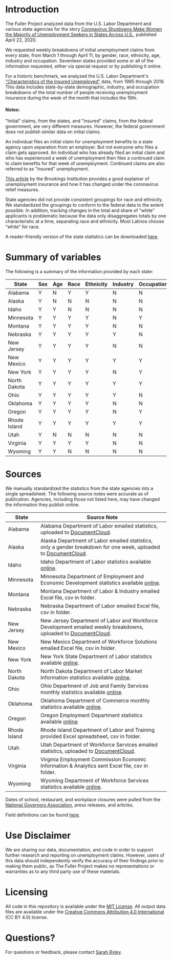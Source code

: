 # Introduction

The Fuller Project analyzed data from the U.S. Labor Department and various state agencies for the story [Coronavirus Shutdowns Make Women the Majority of Unemployment Seekers in States Across U.S.](https://fullerproject.org/story/coronavirus-shutdowns-make-women-the-majority-of-unemployment-seekers-in-states-across-u-s/), published April 22, 2020.

We requested weekly breakdowns of initial unemployment claims from every state, from March 1 through April 11, by gender, race, ethnicity, age, industry and occupation. Seventeen states provided some or all of the information requested, either via special request or by publishing it online. 

For a historic benchmark, we analyzed the U.S. Labor Department's ["Characteristics of the Insured Unemployed"](https://oui.doleta.gov/unemploy/chariu.asp) data, from 1995 through 2019. This data includes state-by-state demographic, industry, and occupation breakdowns of the total number of people receiving unemployment insurance during the week of the month that includes the 19th.

#### Notes:

"Initial" claims, from the states, and "insured" claims, from the federal government, are very different measures. However, the federal government does not publish similar data on initial claims.

An individual files an initial claim for unemployment benefits to a state agency upon separation from an employer. But not everyone who files a claim gets approved. An individual who has already filed an initial claim and who has experienced a week of unemployment then files a continued claim to claim benefits for that week of unemployment. Continued claims are also referred to as "insured" unemployment.

[This article](https://www.brookings.edu/blog/up-front/2020/04/07/how-does-unemployment-insurance-work-and-how-is-it-changing-during-the-coronavirus-pandemic/) by the Brookings Institution provides a good explainer of unemployment insurance and how it has changed under the coronavirus relief measures.

State agencies did not provide consistent groupings for race and ethnicity. We standardized the groupings to conform to the federal data to the extent possible. In addition, tracking changes in the total and share of “white” applicants is problematic because the data only disaggregates totals by one characteristic at a time, separating race and ethnicity. Most Latinos choose “white” for race.

A reader-friendly version of the state statistics can be downloaded [here](https://docs.google.com/spreadsheets/d/1M0jWrnYqzoR_pCmTNEn6zYsXiTla9BDq4yDPl9qUJFQ/edit?usp=sharing).

# Summary of variables

The following is a summary of the information provided by each state:

| State | Sex | Age | Race | Ethnicity | Industry | Occupation |
|--------------|-----|-----|------|-----------|----------|------------|
| Alabama | Y | N | Y | Y | N | N |
| Alaska | Y | N | N | N | N | N |
| Idaho | Y | Y | N | N | N | N |
| Minnesota | Y | Y | Y | Y | N | Y |
| Montana | Y | Y | Y | Y | N | N |
| Nebraska | Y | Y | Y | Y | Y | N |
| New Jersey | Y | Y | Y | Y | N | N |
| New Mexico | Y | Y | Y | Y | Y | Y |
| New York | Y | Y | Y | Y | N | Y |
| North Dakota | Y | Y | Y | Y | Y | Y |
| Ohio | Y | Y | Y | Y | Y | N |
| Oklahoma | Y | Y | Y | Y | N | N |
| Oregon | Y | Y | Y | Y | N | Y |
| Rhode Island | Y | Y | Y | Y | Y | Y |
| Utah | Y | N | N | N | N | N |
| Virginia | Y | Y | Y | Y | N | N |
| Wyoming | Y | Y | N | N | N | N |

# Sources

We manually standardized the statistics from the state agencies into a single spreadsheet. The following source notes were accurate as of publication. Agencies, including those not listed here, may have changed the information they publish online.

| State | Source Note |
|--------------|----------------------------------------------------------------------------------------------------------------------------------------------------------------------------------------------------------|
| Alabama | Alabama Department of Labor emailed statistics, uploaded to [DocumentCloud](https://www.documentcloud.org/search/Project:%20%22Initial%20Unemployment%20Claims%22). |
| Alaska | Alaska Department of Labor emailed statistics, only a gender breakdown for one week, uploaded to [DocumentCloud](https://www.documentcloud.org/search/Project:%20%22Initial%20Unemployment%20Claims%22). |
| Idaho | Idaho Department of Labor statistics available [online](https://lmi.idaho.gov/ui-weekly-claims). |
| Minnesota | Minnesota Department of Employment and Economic Development statistics available [online](https://mn.gov/deed/data/data-tools/unemployment-insurance-statistics/). |
| Montana | Montana Department of Labor & Industry emailed Excel file, csv in folder. |
| Nebraska | Nebraska Department of Labor emailed Excel file, csv in folder. |
| New Jersey | New Jersey Department of Labor and Workforce Development emailed weekly breakdowns, uploaded to [DocumentCloud](https://www.documentcloud.org/search/Project:%20%22Initial%20Unemployment%20Claims%22). |
| New Mexico | New Mexico Department of Workforce Solutions emailed Excel file, csv in folder. |
| New York | New York State Department of Labor statistics available [online](https://labor.ny.gov/stats/weekly-ui-claims-report.shtm). |
| North Dakota | North Dakota Department of Labor Market Information statistics available [online](https://www.ndlmi.com/gsipub/index.asp?docid=687). |
| Ohio | Ohio Department of Job and Family Services monthly statistics available [online](https://ohiolmi.com/portals/206/UC/monthly/UC237cd_2003.pdf). |
| Oklahoma | Oklahoma Department of Commerce monthly statistics available [online](http://esrgc.org/dashboards/okdashboard/unemployment/index). |
| Oregon | Oregon Employment Department statistics available [online](https://www.oregon.gov/EMPLOY/Agency/Pages/UI-Reports.aspx) |
| Rhode Island | Rhode Island Department of Labor and Training provided Excel spreadsheet, csv in folder. |
| Utah | Utah Department of Workforce Services emailed statistics, uploaded to [DocumentCloud](https://www.documentcloud.org/search/Project:%20%22Initial%20Unemployment%20Claims%22). |
| Virginia | Virginia Employment Commission Economic Information & Analytics sent Excel file, csv in folder. |
| Wyoming | Wyoming Department of Workforce Services statistics available [online](https://public.tableau.com/views/WyomingUIClaimsCountbyWeek/UIClaimsCountbyDemographicsandWeek). |

Dates of school, restaurant, and workplace closures were pulled from the [National Governors Association](https://www.nga.org/coronavirus/), press releases, and articles.

Field definitions can be found [here](https://github.com/sarahryley/ui_analysis/blob/master/Notes/field_notes.csv).

# Use Disclaimer

We are sharing our data, documentation, and code in order to support further research and reporting on unemployment claims. However, users of this data should independently verify the accuracy of their findings prior to making them public, as The Fuller Project makes no representations or warranties as to any third party use of these materials.

# Licensing

All code in this repository is available under the [MIT License](https://opensource.org/licenses/MIT). All output data files are available under the [Creative Commons Attribution 4.0 International](https://creativecommons.org/licenses/by/4.0/) (CC BY 4.0) license.

# Questions?

For questions or feedback, please contact [Sarah Ryley](sarahryley@gmail.com).
